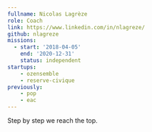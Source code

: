 ```yaml
---
fullname: Nicolas Lagrèze
role: Coach
link: https://www.linkedin.com/in/nlagreze/
github: nlagreze
missions:
  - start: '2018-04-05'
    end: '2020-12-31'
    status: independent
startups:
    - ozensemble
    - reserve-civique
previously:
    - pop
    - eac   
---
```


Step by step we reach the top.
